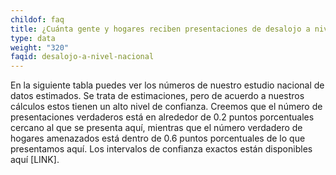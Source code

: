 ```yaml
---
childof: faq
title: ¿Cuánta gente y hogares reciben presentaciones de desalojo a nivel nacional?
type: data
weight: "320"
faqid: desalojo-a-nivel-nacional
---
```

En la siguiente tabla puedes ver los números de nuestro estudio nacional de datos estimados. Se trata de estimaciones, pero de acuerdo a nuestros cálculos estos tienen un alto nivel de confianza. Creemos que el número de presentaciones verdaderos está en alrededor de 0.2 puntos porcentuales cercano al que se presenta aquí, mientras que el número verdadero de hogares amenazados está dentro de 0.6 puntos porcentuales de lo que presentamos aquí. Los intervalos de confianza exactos están disponibles aquí \[LINK].